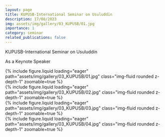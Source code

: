 ```yaml
---
layout: page
title: KUPUSB-International Seminar on Usuluddin
description: 17/08/2023
img: assets/img/gallery/03_KUPUSB/01.jpg
importance: 1
category: seminar
related_publications: false
---
```


<p class="distill-post-title">KUPUSB-International Seminar on Usuluddin
</p>

As a Keynote Speaker

<div class="row mt-3">
    <div class="col-sm mt-3 mt-md-0">
        {% include figure.liquid loading="eager" path="assets/img/gallery/03_KUPUSB/01.jpg" class="img-fluid rounded z-depth-1" zoomable=true %}
    </div>
    <div class="col-sm mt-3 mt-md-0">
        {% include figure.liquid loading="eager" path="assets/img/gallery/03_KUPUSB/02.jpg" class="img-fluid rounded z-depth-1" zoomable=true %}
    </div>
    <div class="col-sm mt-3 mt-md-0">
        {% include figure.liquid loading="eager" path="assets/img/gallery/03_KUPUSB/03.jpg" class="img-fluid rounded z-depth-1" zoomable=true %}
    </div>
    <div class="col-sm mt-3 mt-md-0">
        {% include figure.liquid loading="eager" path="assets/img/gallery/03_KUPUSB/04.jpg" class="img-fluid rounded z-depth-1" zoomable=true %}
    </div>
</div>
